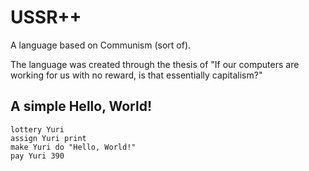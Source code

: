 # USSR++
A language based on Communism (sort of).

The language was created through the thesis of "If our computers are working for us with no reward, is that essentially capitalism?"

## A simple Hello, World!

    lottery Yuri
    assign Yuri print
    make Yuri do "Hello, World!"
    pay Yuri 390
